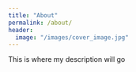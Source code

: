 ```yaml
---
title: "About"
permalink: /about/
header:
  image: "/images/cover_image.jpg"
---
```


This is where my description will go
